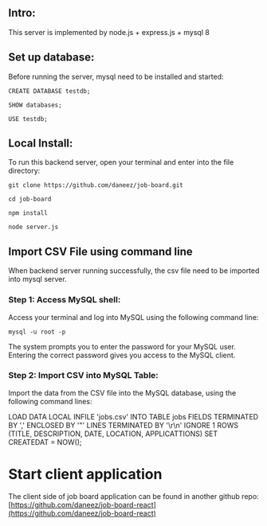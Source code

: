 ## Intro:
This server is implemented by node.js + express.js + mysql 8

## Set up database:
Before running the server, mysql need to be installed and started:

`CREATE DATABASE testdb;`

`SHOW databases;`

`USE testdb;`


## Local Install:
To run this backend server, open your terminal and enter into the file directory:

`git clone https://github.com/daneez/job-board.git`

`cd job-board`

`npm install`

`node server.js`


## Import CSV File using command line
When backend server running successfully, the csv file need to be imported into mysql server.
### Step 1: Access MySQL shell:
Access your terminal and log into MySQL using the following command line:

`mysql -u root -p`

The system prompts you to enter the password for your MySQL user. Entering the correct password gives you access to the MySQL client.

### Step 2: Import CSV into MySQL Table:
Import the data from the CSV file into the MySQL database, using the following command lines:

LOAD DATA LOCAL INFILE 'jobs.csv'
INTO TABLE jobs
FIELDS TERMINATED BY ','
ENCLOSED BY '"'
LINES TERMINATED BY '\r\n'
IGNORE 1 ROWS
(TITLE, DESCRIPTION, DATE, LOCATION, APPLICATTIONS)
SET CREATEDAT = NOW();

# Start client application
The client side of job board application can be found in another github repo:
[https://github.com/daneez/job-board-react](https://github.com/daneez/job-board-react)
